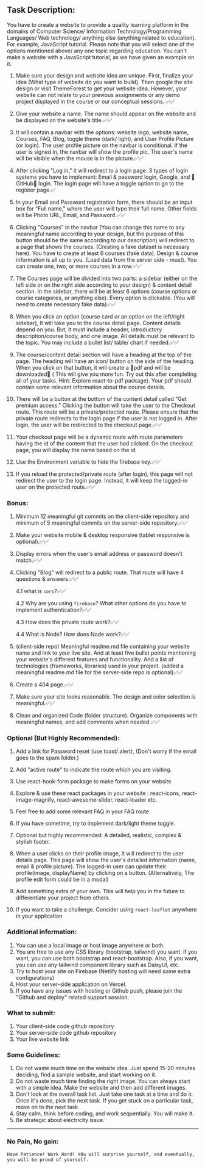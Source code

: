 ## Task Description:

You have to create a website to provide a quality learning platform in the domains of Computer Science/ Information Technology/Programming Languages/ Web technology/ anything else (anything related to education). For example, JavaScript tutorial. Please note that you will select one of the options mentioned above/ any one topic regarding education. You can't make a website with a JavaScript tutorial, as we have given an example on it.

1. Make sure your design and website idea are unique. First, finalize your idea (What type of website do you want to build). Then google the site design or visit ThemeForest to get your website idea. However, your website can not relate to your previous assignments or any demo project displayed in the course or our conceptual sessions. ✅✅

1. Give your website a name. The name should appear on the website and be displayed on the website's title.✅✅

1. It will contain a navbar with the options: website logo, website name, Courses, FAQ, Blog, toggle theme (dark/ light), and User Profile Picture (or login). The user profile picture on the navbar is conditional. If the user is signed in, the navbar will show the profile pic. The user's name will be visible when the mouse is in the picture.✅✅

1. After clicking "Log in," it will redirect to a login page. 3 types of login systems you have to implement: Email & password login, Google, and 🦀GitHub🦀 login. The login page will have a toggle option to go to the register page.✅

1. In your Email and Password registration form, there should be an input box for "Full name," where the user will type their full name. Other fields will be Photo URL, Email, and Password.✅✅

1. Clicking "Courses" in the navbar (You can change this name to any meaningful name according to your design, but the purpose of this button should be the same according to our description) will redirect to a page that shows the courses. (Creating a fake dataset is necessary here). You have to create at least 6 courses (fake data). Design & course information is all up to you. (Load data from the server side - must). You can create one, two, or more courses in a row.✅✅

1. The Courses page will be divided into two parts: a sidebar (either on the left side or on the right side according to your design) & content detail section. In the sidebar, there will be at least 6 options (course options or course categories, or anything else). Every option is clickable. (You will need to create necessary fake data)✅✅

1. When you click an option (course card or an option on the left/right sidebar), It will take you to the course detail page. Content details depend on you. But, it must include a header, introductory description/course body, and one image. All details must be relevant to the topic. You may include a bullet list/ table/ chart if needed.✅✅

1. The course/content detail section will have a heading at the top of the page. The heading will have an icon/ button on the side of the heading. When you click on that button, it will create a 🦀pdf and will be downloaded🦀 ( This will give you more fun. Try out this after completing all of your tasks. Hint: Explore react-to-pdf package). Your pdf should contain some relevant information about the course details.

1. There will be a button at the bottom of the content detail called "Get premium access." Clicking the button will take the user to the Checkout route. This route will be a private/protected route. Please ensure that the private route redirects to the login page if the user is not logged in. After login, the user will be redirected to the checkout page.✅✅

1. Your checkout page will be a dynamic route with route parameters having the id of the content that the user had clicked. On the checkout page, you will display the name based on the id.

1. Use the Environment variable to hide the firebase key.✅✅

1. If you reload the protected/private route (after login), this page will not redirect the user to the login page. Instead, it will keep the logged-in user on the protected route.✅✅

### Bonus:

1. Minimum 12 meaningful git commits on the client-side repository and minimum of 5 meaningful commits on the server-side repository.✅✅

1. Make your website mobile & desktop responsive (tablet responsive is optional).✅✅

1. Display errors when the user's email address or password doesn't match.✅✅

1. Clicking "Blog" will redirect to a public route. That route will have 4 questions & answers.✅✅

   4.1 what is `cors`?✅✅

   4.2 Why are you using `firebase`? What other options do you have to implement authentication?✅✅

   4.3 How does the private route work?✅✅

   4.4 What is Node? How does Node work?✅✅

1. (client-side repo) Meaningful readme.md file containing your website name and link to your live site. And at least five bullet points mentioning your website's different features and functionality. And a list of technologies (frameworks, libraries) used in your project. (added a meaningful readme.md file for the server-side repo is optional)✅✅

1. Create a 404 page.✅✅

1. Make sure your site looks reasonable. The design and color selection is meaningful.✅✅

1. Clean and organized Code (folder structure). Organize components with meaningful names, and add comments when needed.✅✅

### Optional (But Highly Recommended):

1. Add a link for Password reset (use toast/ alert), (Don't worry if the email goes to the spam folder.)

2. Add "active route" to indicate the route which you are visiting.

3. Use react-hook-form package to make forms on your website

4. Explore & use these react packages in your website : react-icons, react-image-magnify, react-awesome-slider, react-loader etc.

5. Feel free to add some relevant FAQ in your FAQ route

6. If you have sometime, try to implement dark/light theme toggle.

7. Optional but highly recommended: A detailed, realistic, complex & stylish footer.
8. When a user clicks on their profile image, it will redirect to the user details page. This page will show the user's detailed information (name, email & profile picture). The logged-in user can update their profile(image, displayName) by clicking on a button. (Alternatively, The profile edit form could be in a modal)
9. Add something extra of your own. This will help you in the future to differentiate your project from others.
10. If you want to take a challenge. Consider using `react-leaflet` anywhere in your application

### Additional information:

1. You can use a local image or host image anywhere or both.
2. You are free to use any CSS library (bootstrap, tailwind) you want. if you want, you can use both bootstrap and react-bootstrap. Also, if you want, you can use any tailwind component library such as DaisyUI, etc.
3. Try to host your site on Firebase (Netlify hosting will need some extra configurations)
4. Host your server-side application on Vercel.
5. If you have any issues with hosting or Github push, please join the "Github and deploy" related support session.

### What to submit:

1. Your client-side code github repository
2. Your server-side code github repository
3. Your live website link

### Some Guidelines:

1. Do not waste much time on the website idea. Just spend 15-20 minutes deciding, find a sample website, and start working on it.
2. Do not waste much time finding the right image. You can always start with a simple idea. Make the website and then add different images.
3. Don't look at the overall task list. Just take one task at a time and do it. Once it's done, pick the next task. If you get stuck on a particular task, move on to the next task.
4. Stay calm, think before coding, and work sequentially. You will make it.
5. Be strategic about electricity issue.

---

### No Pain, No gain:

`Have Patience! Work Hard! YOu will surprise yourself, and eventually, you will be proud of yourself.`
